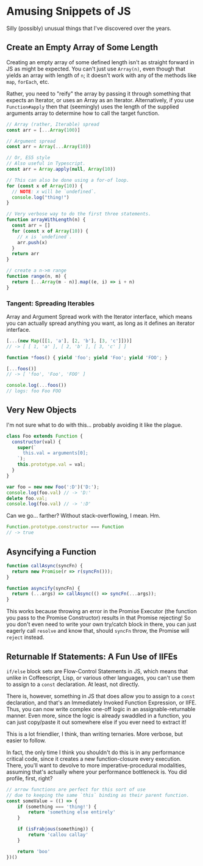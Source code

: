 Amusing Snippets of JS
======================

Silly (possibly) unusual things that I've discovered over the years.



## Create an Empty Array of Some Length

Creating an empty array of some defined length isn't as straight forward in JS as might be expected.  You can't just use `Array(n)`, even though that yields an array with length of `n`; it doesn't work with any of the methods like `map`, `forEach`, etc.

Rather, you need to "reify" the array by passing it through something that expects an Iterator, or uses an Array as an Iterator.  Alternatively, if you use `Function#apply` then that (seemingly) uses the length of the supplied arguments array to determine how to call the target function.

```js
// Array (rather, Iterable) spread
const arr = [...Array(100)]

// Argument spread
const arr = Array(...Array(10))

// Or, ES5 style
// Also useful in Typescript.
const arr = Array.apply(null, Array(10))

// This can also be done using a for-of loop.
for (const x of Array(10)) {
  // NOTE: x will be `undefined`.
  console.log("thing!")
}

// Very verbose way to do the first three statements.
function arrayWithLength(n) {
  const arr = []
  for (const x of Array(10)) {
    // x is `undefined`.
    arr.push(x)
  }
  return arr
}

// create a n->m range
function range(n, m) {
  return [...Array(m - n)].map((e, i) => i + n)
}
```


### Tangent: Spreading Iterables

Array and Argument Spread work with the Iterator interface, which means you can actually spread anything you want, as long as it defines an iterator interface.

```js
[...(new Map([[1, 'a'], [2, 'b'], [3, 'c']]))]
// -> [ [ 1, 'a' ], [ 2, 'b' ], [ 3, 'c' ] ]

function *foos() { yield 'foo'; yield 'Foo'; yield 'FOO'; }

[...foos()]
// -> [ 'foo', 'Foo', 'FOO' ]

console.log(...foos())
// logs: foo Foo FOO
```



## Very New Objects

I'm not sure what to do with this... probably avoiding it like the plague.

```js
class Foo extends Function {
  constructor(val) {
    super(`
      this.val = arguments[0];
    `);
    this.prototype.val = val;
  }
}

var foo = new new Foo(':D')('D:');
console.log(foo.val) // -> 'D:'
delete foo.val;
console.log(foo.val) // -> ':D'
```

Can we go... farther?  Without stack-overflowing, I mean.  Hm.

```js
Function.prototype.constructor === Function
// -> true
```



## Asyncifying a Function

```js
function callAsync(syncFn) {
  return new Promise(r => r(syncFn()));
}

function asyncify(syncFn) {
  return (...args) => callAsync(() => syncFn(...args));
}
```

This works because throwing an error in the Promise Executor (the function you pass to the Promise Constructor) results in that Promise rejecting!  So you don't even need to write your own try/catch block in there, you can just eagerly call `resolve` and know that, should `syncFn` throw, the Promise will `reject` instead.



## Returnable If Statements: A Fun Use of IIFEs

`if/else` block sets are Flow-Control Statements in JS, which means that unlike in Coffeescript, Lisp, or various other languages, you can't use them to assign to a `const` declaration.  At least, not directly.

There is, however, something in JS that does allow you to assign to a `const` declaration, and that's an Immediately Invoked Function Expression, or IIFE.  Thus, you can now write complex one-off logic in an assignable-returnable manner.  Even more, since the logic is already swaddled in a function, you can just copy/paste it out somewhere else if you ever need to extract it!

This is a lot friendlier, I think, than writing ternaries.  More verbose, but easier to follow.

In fact, the only time I think you shouldn't do this is in any performance critical code, since it creates a new function-closure every execution.  There, you'll want to devolve to more imperative-procedural modalities, assuming that's actually where your performance bottleneck is.  You did profile, first, right?

```js
// arrow functions are perfect for this sort of use
// due to keeping the same `this` binding as their parent function.
const someValue = (() => {
    if (something === 'thing!') {
        return 'something else entirely'
    }

    if (isFrabjous(something)) {
        return 'callou callay'
    }

    return 'boo'
})()
```
